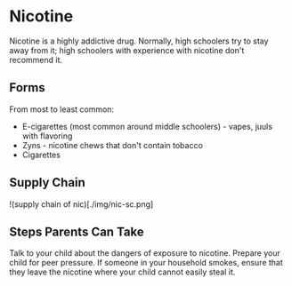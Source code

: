 # Nicotine

Nicotine is a highly addictive drug. Normally, high schoolers try to stay away from it; high schoolers with experience with nicotine don't recommend it.

## Forms

From most to least common:
* E-cigarettes (most common around middle schoolers) - vapes, juuls with flavoring
* Zyns - nicotine chews that don't contain tobacco
* Cigarettes

## Supply Chain

!(supply chain of nic)[./img/nic-sc.png]

## Steps Parents Can Take

Talk to your child about the dangers of exposure to nicotine. Prepare your child for peer pressure. If someone in your household smokes, ensure that they leave the nicotine where your child cannot easily steal it.
